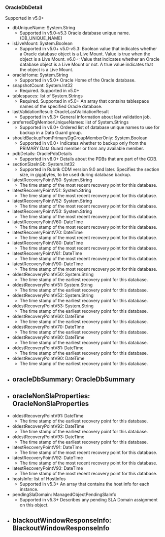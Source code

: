 ### OracleDbDetail
Supported in v5.0+

- dbUniqueName: System.String
  - Supported in v5.0-v5.3
  Oracle database unique name. (DB_UNIQUE_NAME)
- isLiveMount: System.Boolean
  - Supported in v5.0+
  v5.0-v5.3: Boolean value that indicates whether a Oracle database object is a Live Mount. Value is true when the object is a Live Mount.
  v6.0+: Value that indicates whether an Oracle database object is a Live Mount or not. A true value indicates that the object is a Live Mount.
- oracleHome: System.String
  - Supported in v5.0+
  Oracle Home of the Oracle database.
- snapshotCount: System.Int32
  - Required. Supported in v5.0+
- tablespaces: list of System.Strings
  - Required. Supported in v5.0+
  An array that contains tablespace names of the specified Oracle database.
- lastValidationResult: OracleLastValidationResult
  - Supported in v5.3+
  General information about last validation job.
- preferredDgMemberUniqueNames: list of System.Strings
  - Supported in v6.0+
  Ordered list of database unique names to use for backup in a Data Guard group.
- shouldBackupFromPrimaryDgGroupMemberOnly: System.Boolean
  - Supported in v6.0+
  Indicates whether to backup only from the PRIMARY Data Guard member or from any available member.
- pdbDetails: OraclePdbDetails
  - Supported in v8.0+
  Details about the PDBs that are part of the CDB.
- sectionSizeInGb: System.Int32
  - Supported in Rubrik CDM version 9.0 and later. Specifies the section size, in gigabytes, to be used during database backup.
- latestRecoveryPointV50: System.String
  - The time stamp of the most recent recovery point for this database.
- latestRecoveryPointV51: System.String
  - The time stamp of the most recent recovery point for this database.
- latestRecoveryPointV52: System.String
  - The time stamp of the most recent recovery point for this database.
- latestRecoveryPointV53: System.String
  - The time stamp of the most recent recovery point for this database.
- latestRecoveryPointV60: DateTime
  - The time stamp of the most recent recovery point for this database.
- latestRecoveryPointV70: DateTime
  - The time stamp of the most recent recovery point for this database.
- latestRecoveryPointV80: DateTime
  - The time stamp of the most recent recovery point for this database.
- latestRecoveryPointV81: DateTime
  - The time stamp of the most recent recovery point for this database.
- latestRecoveryPointV90: DateTime
  - The time stamp of the most recent recovery point for this database.
- oldestRecoveryPointV50: System.String
  - The time stamp of the earliest recovery point for this database.
- oldestRecoveryPointV51: System.String
  - The time stamp of the earliest recovery point for this database.
- oldestRecoveryPointV52: System.String
  - The time stamp of the earliest recovery point for this database.
- oldestRecoveryPointV53: System.String
  - The time stamp of the earliest recovery point for this database.
- oldestRecoveryPointV60: DateTime
  - The time stamp of the earliest recovery point for this database.
- oldestRecoveryPointV70: DateTime
  - The time stamp of the earliest recovery point for this database.
- oldestRecoveryPointV80: DateTime
  - The time stamp of the earliest recovery point for this database.
- oldestRecoveryPointV81: DateTime
  - The time stamp of the earliest recovery point for this database.
- oldestRecoveryPointV90: DateTime
  - The time stamp of the earliest recovery point for this database.
- oracleDbSummary: OracleDbSummary
  - 
- oracleNonSlaProperties: OracleNonSlaProperties
  - 
- oldestRecoveryPointV91: DateTime
  - The time stamp of the earliest recovery point for this database.
- oldestRecoveryPointV92: DateTime
  - The time stamp of the earliest recovery point for this database.
- oldestRecoveryPointV93: DateTime
  - The time stamp of the earliest recovery point for this database.
- latestRecoveryPointV91: DateTime
  - The time stamp of the most recent recovery point for this database.
- latestRecoveryPointV92: DateTime
  - The time stamp of the most recent recovery point for this database.
- latestRecoveryPointV93: DateTime
  - The time stamp of the most recent recovery point for this database.
- hostsInfo: list of HostInfos
  - Supported in v5.3+
  An array that contains the host info for each instance.
- pendingSlaDomain: ManagedObjectPendingSlaInfo
  - Supported in v5.3+
  Describes any pending SLA Domain assignment on this object.
- blackoutWindowResponseInfo: BlackoutWindowResponseInfo
  - 
